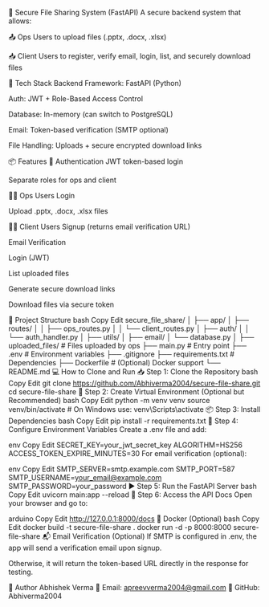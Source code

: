 📁 Secure File Sharing System (FastAPI)
A secure backend system that allows:

📤 Ops Users to upload files (.pptx, .docx, .xlsx)

📥 Client Users to register, verify email, login, list, and securely download files

🚀 Tech Stack
Backend Framework: FastAPI (Python)

Auth: JWT + Role-Based Access Control

Database: In-memory (can switch to PostgreSQL)

Email: Token-based verification (SMTP optional)

File Handling: Uploads + secure encrypted download links

📦 Features
🔐 Authentication
JWT token-based login

Separate roles for ops and client

🧑‍💼 Ops Users
Login

Upload .pptx, .docx, .xlsx files

🧑‍💻 Client Users
Signup (returns email verification URL)

Email Verification

Login (JWT)

List uploaded files

Generate secure download links

Download files via secure token

📂 Project Structure
bash
Copy
Edit
secure_file_share/
│
├── app/
│   ├── routes/
│   │   ├── ops_routes.py
│   │   └── client_routes.py
│   ├── auth/
│   │   └── auth_handler.py
│   ├── utils/
│   ├── email/
│   └── database.py
│
├── uploaded_files/        # Files uploaded by ops
├── main.py                # Entry point
├── .env                   # Environment variables
├── .gitignore
├── requirements.txt       # Dependencies
├── Dockerfile             # (Optional) Docker support
└── README.md
💻 How to Clone and Run
📥 Step 1: Clone the Repository
bash
Copy
Edit
git clone https://github.com/Abhiverma2004/secure-file-share.git
cd secure-file-share
🧪 Step 2: Create Virtual Environment (Optional but Recommended)
bash
Copy
Edit
python -m venv venv
source venv/bin/activate  # On Windows use: venv\Scripts\activate
📦 Step 3: Install Dependencies
bash
Copy
Edit
pip install -r requirements.txt
🔐 Step 4: Configure Environment Variables
Create a .env file and add:

env
Copy
Edit
SECRET_KEY=your_jwt_secret_key
ALGORITHM=HS256
ACCESS_TOKEN_EXPIRE_MINUTES=30
For email verification (optional):

env
Copy
Edit
SMTP_SERVER=smtp.example.com
SMTP_PORT=587
SMTP_USERNAME=your_email@example.com
SMTP_PASSWORD=your_password
▶️ Step 5: Run the FastAPI Server
bash
Copy
Edit
uvicorn main:app --reload
📂 Step 6: Access the API Docs
Open your browser and go to:

arduino
Copy
Edit
http://127.0.0.1:8000/docs
🐳 Docker (Optional)
bash
Copy
Edit
docker build -t secure-file-share .
docker run -d -p 8000:8000 secure-file-share
📬 Email Verification (Optional)
If SMTP is configured in .env, the app will send a verification email upon signup.

Otherwise, it will return the token-based URL directly in the response for testing.

🙋 Author
Abhishek Verma
📧 Email: apreevverma2004@gmail.com
🔗 GitHub: Abhiverma2004
